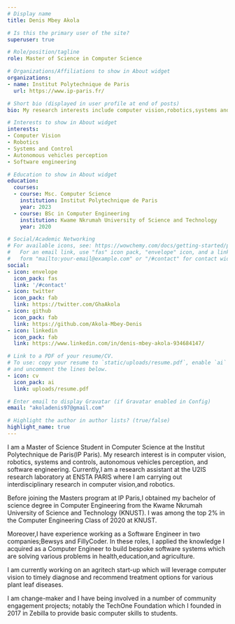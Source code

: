 ```yaml
---
# Display name
title: Denis Mbey Akola

# Is this the primary user of the site?
superuser: true

# Role/position/tagline
role: Master of Science in Computer Science

# Organizations/Affiliations to show in About widget
organizations:
- name: Institut Polytechnique de Paris
  url: https://www.ip-paris.fr/

# Short bio (displayed in user profile at end of posts)
bio: My research interests include computer vision,robotics,systems and control, software engineering and autonomous vehicles perception.

# Interests to show in About widget
interests:
- Computer Vision
- Robotics
- Systems and Control
- Autonomous vehicles perception
- Software engineering

# Education to show in About widget
education:
  courses:
  - course: Msc. Computer Science
    institution: Institut Polytechnique de Paris
    year: 2023
  - course: BSc in Computer Engineering
    institution: Kwame Nkrumah University of Science and Technology
    year: 2020

# Social/Academic Networking
# For available icons, see: https://wowchemy.com/docs/getting-started/page-builder/#icons
#   For an email link, use "fas" icon pack, "envelope" icon, and a link in the
#   form "mailto:your-email@example.com" or "/#contact" for contact widget.
social:
- icon: envelope
  icon_pack: fas
  link: '/#contact'
- icon: twitter
  icon_pack: fab
  link: https://twitter.com/GhaAkola
- icon: github
  icon_pack: fab
  link: https://github.com/Akola-Mbey-Denis
- icon: linkedin
  icon_pack: fab
  link: https://www.linkedin.com/in/denis-mbey-akola-934684147/

# Link to a PDF of your resume/CV.
# To use: copy your resume to `static/uploads/resume.pdf`, enable `ai` icons in `params.toml`, 
# and uncomment the lines below.
- icon: cv
  icon_pack: ai
  link: uploads/resume.pdf

# Enter email to display Gravatar (if Gravatar enabled in Config)
email: "akoladenis97@gmail.com"

# Highlight the author in author lists? (true/false)
highlight_name: true
---
```

I am a Master of Science Student in Computer Science at the Institut Polytechnique de Paris(IP Paris). My research interest is in computer vision, robotics, systems and controls, autonomous vehicles perception, and software engineering. Currently,I am a research assistant at the U2IS research laboratory at ENSTA PARIS where I am carrying out interdisciplinary research in computer vision,and robotics.

Before joining the Masters program at IP Paris,I obtained my bachelor of science degree in Computer Engineering from the Kwame Nkrumah University of Science and Technology (KNUST). I was among the top 2% in the Computer Engineering Class of 2020 at KNUST.

Moreover,I have experience working as a Software Engineer in two companies;Bewsys and FillyCoder. In these roles, I applied the knowledge I acquired as a Computer Engineer to build bespoke software systems which are solving various problems in health,education,and agriculture.

I am  currently working on an agritech start-up which will leverage computer vision to timely diagnose and recommend treatment options for various plant leaf diseases.

I am change-maker and I have being involved in a number of community engagement projects; notably the TechOne Foundation which I founded in 2017 in Zebilla to provide basic computer skills to students.
